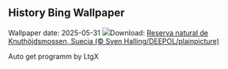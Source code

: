 ## History Bing Wallpaper
Wallpaper date: 2025-05-31
![](https://www.bing.com/th?id=OHR.SwedenReserve_ES-ES5600233708_UHD.jpg&w=1000)Download: [Reserva natural de Knuthöjdsmossen, Suecia (© Sven Halling/DEEPOL/plainpicture)](https://www.bing.com/th?id=OHR.SwedenReserve_ES-ES5600233708_UHD.jpg)

Auto get programm by LtgX
